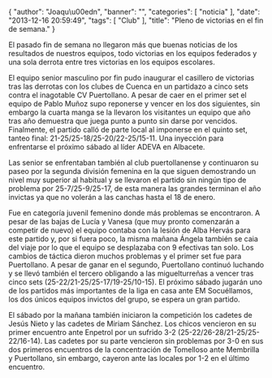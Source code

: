 {
  "author": "Joaqu\u00edn", 
  "banner": "", 
  "categories": [
    "noticia"
  ], 
  "date": "2013-12-16 20:59:49", 
  "tags": [
    "Club"
  ], 
  "title": "Pleno de victorias en el fin de semana."
}

El pasado fin de semana no llegaron más que buenas noticias de los resultados de nuestros equipos, todo victorias en los equipos federados y una sola derrota entre tres victorias en los equipos escolares.

El equipo senior masculino por fin pudo inaugurar el casillero de victorias tras las derrotas con los clubes de Cuenca en un partidazo a cinco sets contra el inagotable CV Puertollano. A pesar de caer en el primer set el equipo de Pablo Muñoz supo reponerse y vencer en los dos siguientes, sin embargo la cuarta manga se la llevaron los visitantes un equipo que año tras año demuestra que juega punto a punto sin darse por vencidos. Finalmente, el partido calló de parte local al imponerse en el quinto set, tanteo final: 21-25/25-18/25-20/22-25/15-11. Una inyección para enfrentarse el próximo sábado al líder ADEVA en Albacete.

Las senior se enfrentaban también al club puertollanense y continuaron su paseo por la segunda división femenina en la que siguen demostrando un nivel muy superior al habitual y se llevaron el partido sin ningún tipo de problema por 25-7/25-9/25-17, de esta manera las grandes terminan el año invictas ya que no volerán a las canchas hasta el 18 de enero.

Fue en categoría juvenil femenino donde más problemas se encontraron. A pesar de las bajas de Lucía y Vanesa (que muy pronto comenzarán a competir de nuevo) el equipo contaba con la lesión de Alba Hervás para este partido y, por si fuera poco, la misma mañana Ángela también se caia del viaje por lo que el equipo se desplazaba con 9 efectivas tan solo. Los cambios de táctica dieron muchos problemas y el primer set fue para Puertollano. A pesar de ganar en el segundo, Puertollano continuó luchando y se llevó también el tercero obligando a las miguelturreñas a vencer tras cinco sets (25-22/21-25/25-17/19-25/10-15). El próximo sábado jugarán uno de los partidos más importantes de la liga en casa ante EM Socuéllamos, los dos únicos equipos invictos del grupo, se espera un gran partido.

El sábado por la mañana también iniciaron la competición los cadetes de Jesús Nieto y las cadetes de Miriam Sánchez. Los chicos vencieron en su primer encuentro ante Enpetrol por un sufrido 3-2 (25-22/26-28/21-25/25-22/16-14). Las cadetes por su parte vencieron sin problemas por 3-0 en sus dos primeros encuentros de la concentración de Tomelloso ante Membrilla y Puertollano, sin embargo, cayeron ante las locales por 1-2 en el último encuentro.



